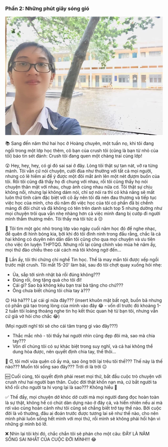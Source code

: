 ### Phần 2: Những phút giây sóng gió

![HLK_MyYouth 2](../../../../public/images/posts/2019/11-07-HLK_MyYouth-03/HLK2.jpg)

📚 Sang đến năm thứ hai học ở Hoàng chuyên, một tuần nọ, khi tôi đang ngồi trong một lớp học thêm, cô bạn của crush tôi (cũng là bạn từ nhỏ của tôi) báo tin sét đánh: Crush tôi đang quen một chàng trai cùng lớp!

😲 Hey, hey, hey, có gì đó sai sai ở đây. Lòng tôi thật sự tan nát, vỡ ra từng mảnh. Tôi vẫn cứ nói chuyện, cười đùa như thường với tất cả mọi người, nhưng có lẽ hiếm ai để ý được một đôi mắt ánh lên một nét đượm buồn của tôi. Rồi tôi cũng đã thấy họ đi chung với nhau, rồi tôi cũng thấy họ nói chuyện thân mật với nhau, chụp ảnh cùng nhau nữa cơ. Tôi thật sự chịu không nổi, nhưng lại không dám nói, chỉ sợ nói ra thì có khả năng sẽ mất luôn thứ tình cảm đặc biệt với cô ấy nên tôi đã nén đau thương và tiếp tục việc học của mình, cho dù năm đó việc học của tôi có phần đã bị chểnh mảng đi đôi chút và đã không có tên trên danh sách top 5 nhưng dường như mọi chuyện trôi qua vẫn nhẹ nhàng hơn cả việc mình đang bị cướp đi người mình thầm thương mến. Tôi thấy mà tôi tức á 😔

🎵 Tôi tìm một góc nhỏ trong lớp vào ngày cuối năm học đó để nghe nhạc, để quên đi hình bóng kia, bởi khi đó tôi đinh ninh trong đầu rằng, chắc là cả hai không có duyên nên dần dần tôi cũng cho qua mọi chuyện và ưu tiên cho việc ôn luyện THPTQG. Nhưng rồi lại cũng chính vào mùa hè năm ấy, mọi thứ đảo chiều theo cái cách mà tôi không ngờ đến...

🏫 Lần ấy, tôi thi chứng chỉ nghề Tin học. Thế là may mắn tôi được xếp ngồi trước mặt crush. Tôi mất 15-20' làm bài, sau đó tôi chợt quay xuống hỏi nhẹ:

- Ủa, sắp tới sinh nhật bà rồi đúng không???
- Đúng rồi, ông tặng quà cho tôi đi!
- Cái gì? Sao bà không kêu bạn trai bà tặng cho chứ???
- Ông chưa biết chúng tôi chia tay à???

😉 Hả hả??? Lại cái gì nữa đây??? (insert khuôn mặt bất ngờ, buồn bã nhưng có phần giả tạo trong lòng của mình vào đây 😂 - vốn dĩ trước đó khoảng 1-2 tuần tôi loáng thoáng nghe tin họ kết thúc quan hệ từ bạn tôi, nhưng vẫn cứ giả vờ hỏi cho chắc 😂)

(Mọi người nghĩ tôi sẽ cho cái tâm trạng gì vào đây???)

- Thắc mắc nhỏ - tôi thấy hai người nhìn cũng đẹp đôi mà, sao mà chia tay???
- Vốn dĩ chúng tôi có sự khác biệt trong suy nghĩ, và cả hai không thể dung hòa được, nên quyết định chia tay, thế thôi...

🤨 Ơ, tôi mới vừa quên cô ấy mà, sao ông trời lại trêu tôi thế??? Thế này là thế nào??? Muốn tôi sống sao đây??? Trời ơi là trời 😐

🆕 Cuối cùng, tôi quyết định phải reset mọi thứ, bắt đầu cuộc trò chuyện với crush như hai người bạn thân. Cuộc đời thật khốn nạn mà, cứ bắt người ta khổ rồi cho người ta hi vọng lại là sao??? Không hiểu 🤔

✅ Thế đấy, mọi chuyện dở khóc dở cười mà mọi người đang đọc hoàn toàn là sự thật, không hề có chút dàn dựng nào ở đây cả, và hiển nhiên nếu ai mà rơi vào cùng hoàn cảnh như tôi cũng sẽ chẳng biết trở tay thế nào. Bởi cuộc đời là vô thường, đâu ai đoán trước được tương lai sẽ như thế nào, cho nên mình phải luôn sống hết mình với mọi thứ, rồi mình sẽ không phải hối hận vì những gì mình bỏ lỡ.

❌ Nhìn lại tôi khi đó, chắc chắn tôi sẽ phán cho một câu: ĐÂY LÀ NĂM SỐNG SAI NHẤT CỦA CUỘC ĐỜI MÌNH!!! 😂
